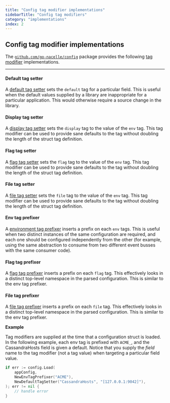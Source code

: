 ```yaml
---
title: "Config tag modifier implementations"
sidebarTitle: "Config tag modifiers"
category: "implementations"
index: 2
---
```


## Config tag modifier implementations

The [`github.com/go-nacelle/config`](https://github.com/go-nacelle/config) package provides the following [tag modifier](https://pkg.go.dev/github.com/go-nacelle/config#TagModifier) implementations.

---

#### Default tag setter

A [default tag setter](https://pkg.go.dev/github.com/go-nacelle/config#NewDefaultTagSetter) sets the `default` tag for a particular field. This is useful when the default values supplied by a library are inappropriate for a particular application. This would otherwise require a source change in the library.

#### Display tag setter

A [display tag setter](https://pkg.go.dev/github.com/go-nacelle/config#NewDisplayTagSetter) sets the `display` tag to the value of the `env` tag. This tag modifier can be used to provide sane defaults to the tag without doubling the length of the struct tag definition.

#### Flag tag setter

A [flag tag setter](https://pkg.go.dev/github.com/go-nacelle/config#NewFlagTagSetter) sets the `flag` tag to the value of the `env` tag. This tag modifier can be used to provide sane defaults to the tag without doubling the length of the struct tag definition.

#### File tag setter

A [file tag setter](https://pkg.go.dev/github.com/go-nacelle/config#NewFileTagSetter) sets the `file` tag to the value of the `env` tag. This tag modifier can be used to provide sane defaults to the tag without doubling the length of the struct tag definition.

#### Env tag prefixer

A [environment tag prefixer](https://pkg.go.dev/github.com/go-nacelle/config#NewEnvTagPrefixer) inserts a prefix on each `env` tags. This is useful when two distinct instances of the same configuration are required, and each one should be configured independently from the other (for example, using the same abstraction to consume from two different event busses with the same consumer code).

#### Flag tag prefixer

A [flag tag prefixer](https://pkg.go.dev/github.com/go-nacelle/config#NewFlagTagPrefixer) inserts a prefix on each `flag` tag. This effectively looks in a distinct top-level namespace in the parsed configuration. This is similar to the env tag prefixer.

#### File tag prefixer

A [file tag prefixer](https://pkg.go.dev/github.com/go-nacelle/config#NewFileTagPrefixer) inserts a prefix on each `file` tag. This effectively looks in a distinct top-level namespace in the parsed configuration. This is similar to the env tag prefixer.

**Example**

Tag modifiers are supplied at the time that a configuration struct is loaded. In the following example, each env tag is prefixed with `ACME_`, and the CassandraHosts field is given a default. Notice that you supply the *field* name to the tag modifier (not a tag value) when targeting a particular field value.

```go
if err := config.Load(
    appConfig,
    NewEnvTagPrefixer("ACME"),
    NewDefaultTagSetter("CassandraHosts", "[127.0.0.1:9042]"),
); err != nil {
    // handle error
}
```
